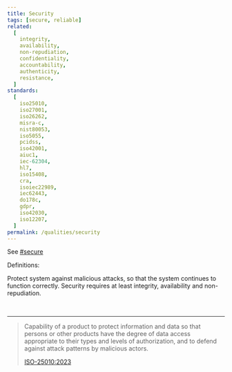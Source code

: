```yaml
---
title: Security
tags: [secure, reliable]
related:
  [
    integrity,
    availability,
    non-repudiation,
    confidentiality,
    accountability,
    authenticity,
    resistance,
  ]
standards:
  [
    iso25010,
    iso27001,
    iso26262,
    misra-c,
    nist80053,
    iso5055,
    pcidss,
    iso42001,
    aiuc1,
    iec-62304,
    hl7,
    iso15408,
    cra,
    isoiec22989,
    iec62443,
    do178c,
    gdpr,
    iso42030,
    iso12207,
  ]
permalink: /qualities/security
---
```


See [#secure](/tag-secure)

Definitions:

<div class="arc42-help">

Protect system against malicious attacks, so that the system continues to function correctly.
Security requires at least integrity, availability and non-repudiation.

</div><br>

<hr class="with-no-margin"/>

> Capability of a product to protect information and data so that persons or other products have the degree of data access appropriate to their types and levels of authorization, and to defend against attack patterns by malicious actors.
>
> [ISO-25010:2023](/references/#iso-25010-2023)
